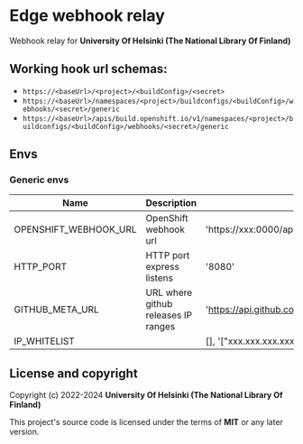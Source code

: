 # Edge webhook relay

Webhook relay for **University Of Helsinki (The National Library Of Finland)**

## Working hook url schemas:

* `https://<baseUrl>/<project>/<buildConfig>/<secret>`
* `https://<baseUrl>/namespaces/<project>/buildconfigs/<buildConfig>/webhooks/<secret>/generic`
* `https://<baseUrl>/apis/build.openshift.io/v1/namespaces/<project>/buildconfigs/<buildConfig>/webhooks/<secret>/generic`

## Envs
### Generic envs
| Name                  | Description                         | default or e.g.                                          |
|-----------------------|-------------------------------------|----------------------------------------------------------|
| OPENSHIFT_WEBHOOK_URL | OpenShift webhook url               | 'https://xxx:0000/apis/build.openshift.io/v1/namespaces' |
| HTTP_PORT             | HTTP port express listens           | '8080'                                                   |
| GITHUB_META_URL       | URL where github releases IP ranges | 'https://api.github.com/meta'                            |
| IP_WHITELIST          |                                     | [], '["xxx.xxx.xxx.xxx"]'                                |

## License and copyright

Copyright (c) 2022-2024 **University Of Helsinki (The National Library Of Finland)**

This project's source code is licensed under the terms of **MIT** or any later version.
